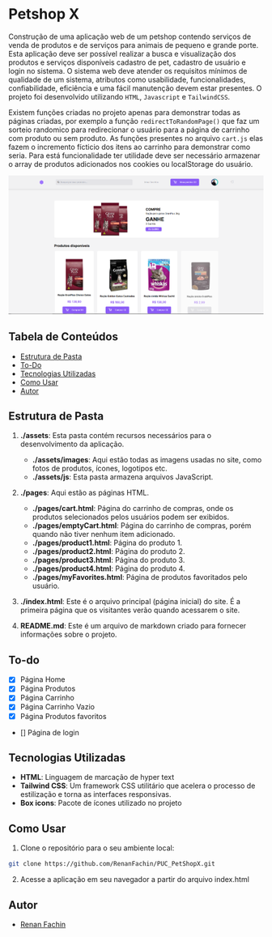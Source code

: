 # Petshop X

Construção de uma aplicação web de um petshop contendo serviços de venda de produtos e de serviços para animais de pequeno e grande porte.
Esta aplicação deve ser possível realizar a busca e visualização dos produtos e serviços disponíveis cadastro de pet, cadastro de usuário e login no sistema. O sistema web deve atender os requisitos mínimos de qualidade de um sistema, atributos como usabilidade, funcionalidades, confiabilidade, eficiência e uma fácil manutenção devem estar presentes.
O projeto foi desenvolvido utilizando `HTML`, `Javascript` e `TailwindCSS`.

Existem funções criadas no projeto apenas para demonstrar todas as páginas criadas, por exemplo a função `redirectToRandomPage()` que faz um sorteio randomico para redirecionar o usuário para a página de carrinho com produto ou sem produto.
As funções presentes no arquivo `cart.js` elas fazem o incremento fícticio dos itens ao carrinho para demonstrar como seria. Para está funcionalidade ter utilidade deve ser necessário armazenar o array de produtos adicionados nos cookies ou localStorage do usuário.


<p align="center">
  <img src="./public/previewHomePage.PNG" alt="Exemplo da Aplicação em DarkMode">
</p>


## Tabela de Conteúdos

- [Estrutura de Pasta](#estrutura-de-pastas)
- [To-Do](#to-do)
- [Tecnologias Utilizadas](#tecnologias-utilizadas)
- [Como Usar](#como-usar)
- [Autor](#autor)

## Estrutura de Pasta
1. **./assets**: Esta pasta contém recursos necessários para o desenvolvimento da aplicação.

   - **./assets/images**: Aqui estão todas as imagens usadas no site, como fotos de produtos, ícones, logotipos etc.
   - **./assets/js**: Esta pasta armazena arquivos JavaScript.

2. **./pages**: Aqui estão as páginas HTML.

   - **./pages/cart.html**: Página do carrinho de compras, onde os produtos selecionados pelos usuários podem ser exibidos.
   - **./pages/emptyCart.html**: Página do carrinho de compras, porém quando não tiver nenhum item adicionado.
   - **./pages/product1.html**: Página do produto 1.
   - **./pages/product2.html**: Página do produto 2.
   - **./pages/product3.html**: Página do produto 3.
   - **./pages/product4.html**: Página do produto 4.
   - **./pages/myFavorites.html**: Página de produtos favoritados pelo usuário.

3. **./index.html**: Este é o arquivo principal (página inicial) do site. É a primeira página que os visitantes verão quando acessarem o site.

4. **README.md**: Este é um arquivo de markdown criado para fornecer informações sobre o projeto.

## To-do
- [x] Página Home
- [x] Página Produtos
- [x] Página Carrinho
- [x] Página Carrinho Vazio
- [x] Página Produtos favoritos
- [] Página de login

## Tecnologias Utilizadas

- **HTML**: Linguagem de marcação de hyper text
- **Tailwind CSS**: Um framework CSS utilitário que acelera o processo de estilização e torna as interfaces responsivas.
- **Box icons**: Pacote de ícones utilizado no projeto


## Como Usar

1. Clone o repositório para o seu ambiente local:

```bash
git clone https://github.com/RenanFachin/PUC_PetShopX.git
```

2. Acesse a aplicação em seu navegador a partir do arquivo index.html

## Autor
- [Renan Fachin](https://github.com/RenanFachin/)